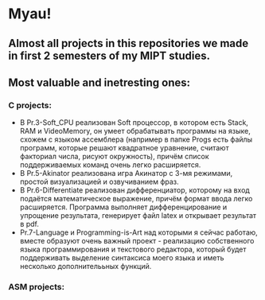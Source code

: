 # Myau!

## Almost all projects in this repositories we made in first 2 semesters of my MIPT studies.

## Most valuable and inetresting ones:
 
 ### C projects:
  - В Pr.3-Soft_CPU реализован Soft процессор, в котором есть Stack, RAM и VideoMemory, он умеет обрабатывать программы на языке, схожем с языком ассемблера (например в папке Progs 
    есть файлы программ, которые решают квадратное уравнение, считают факториал числа, рисуют окружность), причём список поддерживаемых команд очень легко расширяется.
  - В Pr.5-Akinator реализована игра Акинатор с 3-мя режимами, простой визуализацией и озвучиванием фраз. 
  - В Pr.6-Differentiate реализован дифференциатор, которому на вход подаётся математическое выражение, причём формат ввода легко расширяется. Программа выполняет дифференцирование
    и упрощение результата, генерирует файл latex и открывает результат в pdf. 
  - Pr.7-Language и Programming-is-Art над которыми я сейчас работаю, вместе образуют очень важный проект - реализацию собственного языка программирования и текстового редактора,
    который будет поддерживать выделение синтаксиса моего языка и иметь несколько дополнителььных функций.

  
  ### ASM projects:
